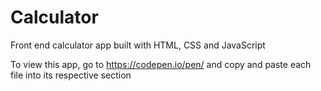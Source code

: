 # Calculator
Front end calculator app built with HTML, CSS and JavaScript

To view this app, go to https://codepen.io/pen/ and copy and paste each file into its respective section
